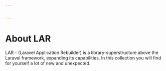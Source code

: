 ```yaml
---


---
```


<h1 id="about-lar">About LAR</h1>
<p>LAR - (Laravel Application Rebuilder) is a library-superstructure above the Laravel framework, expanding its capabilities. In this collection you will find for yourself a lot of new and unexpected.</p>


